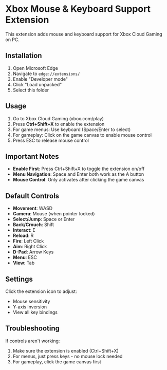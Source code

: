 # Xbox Mouse & Keyboard Support Extension

This extension adds mouse and keyboard support for Xbox Cloud Gaming on PC.

## Installation

1. Open Microsoft Edge
2. Navigate to `edge://extensions/`
3. Enable "Developer mode"
4. Click "Load unpacked"
5. Select this folder

## Usage

1. Go to Xbox Cloud Gaming (xbox.com/play)
2. Press **Ctrl+Shift+X** to enable the extension
3. For game menus: Use keyboard (Space/Enter to select)
4. For gameplay: Click on the game canvas to enable mouse control
5. Press ESC to release mouse control

## Important Notes

- **Enable First**: Press Ctrl+Shift+X to toggle the extension on/off
- **Menu Navigation**: Space and Enter both work as the A button
- **Mouse Control**: Only activates after clicking the game canvas

## Default Controls

- **Movement**: WASD
- **Camera**: Mouse (when pointer locked)
- **Select/Jump**: Space or Enter
- **Back/Crouch**: Shift
- **Interact**: E
- **Reload**: R
- **Fire**: Left Click
- **Aim**: Right Click
- **D-Pad**: Arrow Keys
- **Menu**: ESC
- **View**: Tab

## Settings

Click the extension icon to adjust:
- Mouse sensitivity
- Y-axis inversion
- View all key bindings

## Troubleshooting

If controls aren't working:
1. Make sure the extension is enabled (Ctrl+Shift+X)
2. For menus, just press keys - no mouse lock needed
3. For gameplay, click the game canvas first
